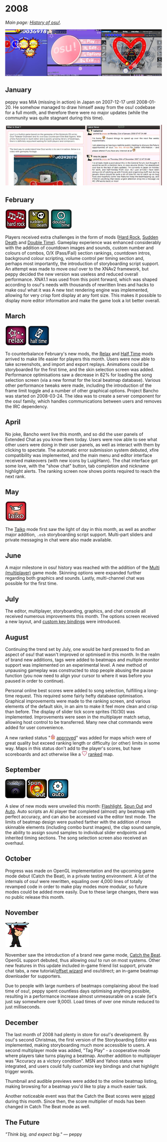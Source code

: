 # 2008

*Main page: [History of osu!](/wiki/HOO).*

![](img/2008.jpg)

## January

peppy was MIA (missing in action) in Japan on 2007-12-17 until 2008-01-20. He somehow managed to draw himself away from the osu! codebase for a full month, and therefore there were no major updates (while the community was quite stagnant during this time).

![](img/2008-01_01.jpg)

## February

![](img/hard_rock.png "Hard Rock \(v1\)") ![](img/sudden_death.png "Sudden Death \(v1\)") ![](img/double_time.png "Double Time \(v1\)")

Players received extra challenges in the form of mods ([Hard Rock](/wiki/HR), [Sudden Death](/wiki/SD) and [Double Time](/wiki/DT)). Gameplay experience was enhanced considerably with the addition of countdown images and sounds, custom number and colours of combos, O/X (Pass/Fail) section rankings, countdown intros, background colour scripting, volume control per timing section and, perhaps most importantly, the introduction of storyboarding script support. An attempt was made to move osu! over to the XNAv2 framework, but peppy decided the new version was useless and reduced overall performance. XNA1.1 was used from this point forward, which was shaped according to osu!'s needs with thousands of rewritten lines and hacks to make osu! what it was A new text rendering engine was implemented, allowing for very crisp font display at any font size. This makes it possible to display more editor information and make the game look a lot better overall.

## March

![](img/relax.png "Relax \(v1\)") ![](img/half_time.png "Half Time \(v1\)")

To counterbalance February's new mods, the [Relax](/wiki/RL) and [Half Time](/wiki/HT) mods arrived to make life easier for players this month. Users were now able to take screenshots, and import and export replays. Animations could be storyboarded for the first time, and the skin selection screen was added. Performance optimisations saw a decrease in 82% for loading the song selection screen (via a new format for the local beatmap database). Various other performance tweaks were made, including the introduction of the frame limit toggle and a number of other graphical options. Project Bancho was started on 2008-03-24. The idea was to create a server component for the osu! family, which handles communications between users and removes the IRC dependency.

## April

No joke, Bancho went live this month, and so did the user panels of Extended Chat as you know them today. Users were now able to see what other users were doing in their user panels, as well as interact with them by clicking to spectate. The automatic error submission system debuted, xfire compatibility was implemented, and the main menu and editor interface received makeovers (with new icons by LuigiHann). The chat interface got some love, with the "show chat" button, tab completion and nickname highlight alerts. The ranking screen now shows points required to reach the next rank.

## May

![](img/taiko.png "Taiko Mod")

The [Taiko](/wiki/Taiko) mode first saw the light of day in this month, as well as another major addition, `.osb` storyboarding script support. Multi-part sliders and private messaging in chat were also made available.

## June

A major milestone in osu! history was reached with the addition of the [Multi (multiplayer)](/wiki/Multi) game mode. Skinning options were expanded further regarding both graphics and sounds. Lastly, multi-channel chat was possible for the first time.

## July

The editor, multiplayer, storyboarding, graphics, and chat console all received numerous improvements this month. The options screen received a new layout, and [custom key bindings](/wiki/Keyboard_Bindings) were introduced.

## August

Continuing the trend set by July, one would be hard pressed to find an aspect of osu! that wasn't improved or optimised in this month. In the realm of brand new additions, tags were added to beatmaps and multiple monitor support was implemented on an experimental level. A new method of unpausing gameplay was constructed to stop people abusing the pause function (you now need to align your cursor to where it was before you paused in order to continue).

Personal online best scores were added to song selection, fulfilling a long-time request. This required some fairly hefty database optimisation. Graphical improvements were made to the ranking screen, and various elements of the default skin, in an aim to make it feel more clean and crisp than before. The display of slider tick score sprites (10/30) was implemented. Improvements were seen in the multiplayer match setup, allowing host control to be transferred. Many new chat commands were added for user convenience.

A new ranked status "![](img/fire.gif) [approved](/wiki/approved)" was added for maps which were of great quality but exceed ranking length or difficulty (or other) limits in some way. Maps in this status don't add to the player's scores, but have scoreboards and act otherwise like a ![](img/heart.gif) [ranked](/ranked) map.

## September

![](img/flashlight.png "Flashlight \(v1\)") ![](img/spun_out.png "Spun Out \(v1\)") ![](img/auto.png "Auto \(v1\)")

A slew of new mods were unveiled this month: [Flashlight](/wiki/FL), [Spun Out](/wiki/SO) and [Auto](/wiki/AT). Auto scripts an AI player that completed (almost) any beatmap with perfect accuracy, and can also be accessed via the editor test mode. The limits of beatmap design were pushed farther with the addition of more skinnable elements (including combo burst images), the clap sound sample, the ability to assign sound samples to individual slider endpoints and inherited timing sections. The song selection screen also received an overhaul.

## October

Progress was made on OpenGL implementation and the upcoming game mode debut (Catch the Beat), in a private testing environment. A lot of the internals of osu! were rewritten, equaling over 4,000 lines of totally revamped code in order to make play modes more modular, so future modes could be added more easily. Due to these large changes, there was no public release this month.

## November

![](img/fruit_ryuuta.png "The catcher of Catch the Beat")

November saw the introduction of a brand new game mode, [Catch the Beat](/wiki/Catch_the_Beat). OpenGL support debuted, thus allowing osu! to run on most systems. Other new features in this update included in-game friend list support, private chat tabs, a new tutorial/[offset wizard](/wiki/Options/Offset_Wizard) and osu!direct; an in-game beatmap downloader for supporters.

Due to people with large numbers of beatmaps complaining about the load time of osu!, peppy spent countless days optimising anything possible, resulting in a performance increase almost unmeasurable on a scale (let's just say somewhere over 9,000). Load times of over one minute reduced to just milliseconds.

## December

The last month of 2008 had plenty in store for osu!'s development. By osu!'s second Christmas, the first version of the Storyboarding Editor was implemented, making storyboarding much more accessible to users. A second multiplayer mode was added, "Tag Play" - a cooperative mode where players take turns playing a beatmap. Another addition to multiplayer was "Accuracy as a victory condition". MSN and Yahoo status were integrated, and users could fully customize key bindings and chat highlight trigger words.

Thumbnail and audible previews were added to the online beatmap listing, making browsing for a beatmap you'd like to play a much easier task.

Another noticeable event was that the Catch the Beat scores were [wiped](http://osu.ppy.sh/forum/viewtopic.php?f=9&t=7996) during this month. Since then, the score multiplier of mods has been changed in Catch The Beat mode as well.

## The Future

*"Think big, and expect big."* — peppy
